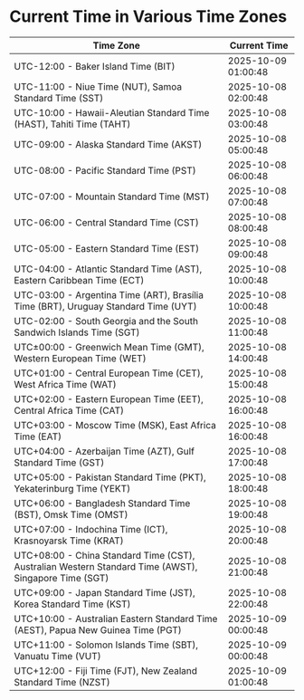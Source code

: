 # Current Time in Various Time Zones

| Time Zone | Current Time |
|-----------|--------------|
| UTC-12:00 - Baker Island Time (BIT) | 2025-10-09 01:00:48 |
| UTC-11:00 - Niue Time (NUT), Samoa Standard Time (SST) | 2025-10-08 02:00:48 |
| UTC-10:00 - Hawaii-Aleutian Standard Time (HAST), Tahiti Time (TAHT) | 2025-10-08 03:00:48 |
| UTC-09:00 - Alaska Standard Time (AKST) | 2025-10-08 05:00:48 |
| UTC-08:00 - Pacific Standard Time (PST) | 2025-10-08 06:00:48 |
| UTC-07:00 - Mountain Standard Time (MST) | 2025-10-08 07:00:48 |
| UTC-06:00 - Central Standard Time (CST) | 2025-10-08 08:00:48 |
| UTC-05:00 - Eastern Standard Time (EST) | 2025-10-08 09:00:48 |
| UTC-04:00 - Atlantic Standard Time (AST), Eastern Caribbean Time (ECT) | 2025-10-08 10:00:48 |
| UTC-03:00 - Argentina Time (ART), Brasília Time (BRT), Uruguay Standard Time (UYT) | 2025-10-08 10:00:48 |
| UTC-02:00 - South Georgia and the South Sandwich Islands Time (SGT) | 2025-10-08 11:00:48 |
| UTC±00:00 - Greenwich Mean Time (GMT), Western European Time (WET) | 2025-10-08 14:00:48 |
| UTC+01:00 - Central European Time (CET), West Africa Time (WAT) | 2025-10-08 15:00:48 |
| UTC+02:00 - Eastern European Time (EET), Central Africa Time (CAT) | 2025-10-08 16:00:48 |
| UTC+03:00 - Moscow Time (MSK), East Africa Time (EAT) | 2025-10-08 16:00:48 |
| UTC+04:00 - Azerbaijan Time (AZT), Gulf Standard Time (GST) | 2025-10-08 17:00:48 |
| UTC+05:00 - Pakistan Standard Time (PKT), Yekaterinburg Time (YEKT) | 2025-10-08 18:00:48 |
| UTC+06:00 - Bangladesh Standard Time (BST), Omsk Time (OMST) | 2025-10-08 19:00:48 |
| UTC+07:00 - Indochina Time (ICT), Krasnoyarsk Time (KRAT) | 2025-10-08 20:00:48 |
| UTC+08:00 - China Standard Time (CST), Australian Western Standard Time (AWST), Singapore Time (SGT) | 2025-10-08 21:00:48 |
| UTC+09:00 - Japan Standard Time (JST), Korea Standard Time (KST) | 2025-10-08 22:00:48 |
| UTC+10:00 - Australian Eastern Standard Time (AEST), Papua New Guinea Time (PGT) | 2025-10-09 00:00:48 |
| UTC+11:00 - Solomon Islands Time (SBT), Vanuatu Time (VUT) | 2025-10-09 00:00:48 |
| UTC+12:00 - Fiji Time (FJT), New Zealand Standard Time (NZST) | 2025-10-09 01:00:48 |
